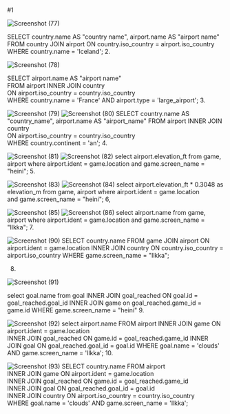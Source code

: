 #1 

![Screenshot (77)](https://github.com/user-attachments/assets/1fcc4788-7999-40a8-8e2b-c2015f24da5d)

SELECT country.name AS "country name", airport.name AS "airport name"  
FROM country JOIN airport ON country.iso_country = airport.iso_country  
WHERE country.name = 'Iceland';
2.


![Screenshot (78)](https://github.com/user-attachments/assets/676d89e8-5c9f-4ab3-8c7b-d81fa18e295c)

SELECT airport.name AS "airport name"  
FROM airport INNER JOIN country  
ON airport.iso_country = country.iso_country  
WHERE country.name = 'France' AND airport.type = 'large_airport';
3.


![Screenshot (79)](https://github.com/user-attachments/assets/47f05cd5-6a05-42f8-915e-72abe274ca81)
![Screenshot (80)](https://github.com/user-attachments/assets/a65cf107-0277-4458-839b-bcbda13c92f2)
SELECT country.name AS "country_name", airport.name AS "airport_name" 
FROM airport INNER JOIN country  
ON airport.iso_country = country.iso_country  
WHERE country.continent = 'an';
4.

![Screenshot (81)](https://github.com/user-attachments/assets/a523ad7c-23a5-44c5-b01d-61f8bad9b6fc)
![Screenshot (82)](https://github.com/user-attachments/assets/514e4ccb-5fbd-4e22-8c0a-cf9615698211)
select airport.elevation_ft from game, 
airport where airport.ident = game.location 
and game.screen_name = "heini";
5.

![Screenshot (83)](https://github.com/user-attachments/assets/2e6d2ed5-7bf6-4149-bbad-43e7c1a194b4)
![Screenshot (84)](https://github.com/user-attachments/assets/4791608a-ca58-4c87-8b87-78f069b732fc)
select airport.elevation_ft * 0.3048 as elevation_m from game,
airport where airport.ident = game.location  
and game.screen_name = "heini";
6,

![Screenshot (85)](https://github.com/user-attachments/assets/fd0dab5c-a655-44e6-8554-40c23e5fb000)
![Screenshot (86)](https://github.com/user-attachments/assets/d7a0fbad-5a98-48a1-a313-9a60b9111d15)
select airport.name from game,
airport where airport.ident = game.location 
and game.screen_name = "Ilkka";
7.

![Screenshot (90)](https://github.com/user-attachments/assets/813a67bf-75a8-4787-b1d8-c46383db19be)
SELECT country.name FROM game 
JOIN airport ON airport.ident = game.location 
INNER JOIN country ON country.iso_country = airport.iso_country 
WHERE game.screen_name = "Ilkka";

8.
![Screenshot (91)](https://github.com/user-attachments/assets/0134d8a2-5968-4467-ba83-3e516ae68c93)

select goal.name from goal
INNER JOIN goal_reached ON goal.id = goal_reached.goal_id 
INNER JOIN game on goal_reached.game_id = game.id
WHERE game.screen_name = "heini"
9. 

![Screenshot (92)](https://github.com/user-attachments/assets/b9e71133-3bfa-4f1c-af00-500868122f48)
select airport.name FROM airport 
INNER JOIN game ON airport.ident = game.location   
INNER JOIN goal_reached ON game.id = goal_reached.game_id 
INNER JOIN goal ON goal_reached.goal_id = goal.id 
WHERE goal.name = 'clouds' AND game.screen_name = 'Ilkka';
10.

![Screenshot (93)](https://github.com/user-attachments/assets/57fd6f10-53a0-42ba-97cb-9a23661b811c)
SELECT country.name FROM airport  
INNER JOIN game ON airport.ident = game.location  
INNER JOIN goal_reached ON game.id = goal_reached.game_id  
INNER JOIN goal ON goal_reached.goal_id = goal.id  
INNER JOIN country ON airport.iso_country = country.iso_country  
WHERE goal.name = 'clouds' AND game.screen_name = 'Ilkka';

